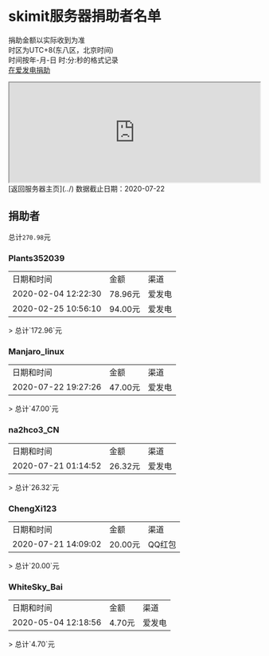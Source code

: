 # skimit服务器捐助者名单
捐助金额以实际收到为准  
时区为UTC+8(东八区，北京时间)  
时间按年-月-日 时:分:秒的格式记录  
[在爱发电捐助](https://afdian.net/@skimit)  
<iframe src="https://afdian.net/@skimit" width="100%" height="200px"></iframe>
[返回服务器主页](../)  
数据截止日期：2020-07-22

## 捐助者
总计`270.98`元
### Plants352039
<table>
    <tr>
        <td>日期和时间</td>
        <td>金额</td>
        <td>渠道</td>
    </tr>
    <tr>
        <td>2020-02-04 12:22:30</td>
        <td>78.96元</td>
        <td>爱发电</td>
    </tr>
    <tr>
        <td>2020-02-25 10:56:10</td>
        <td>94.00元</td>
        <td>爱发电</td>
    </tr>
</table>  
> 总计`172.96`元  

### Manjaro_linux
<table>
    <tr>
        <td>日期和时间</td>
        <td>金额</td>
        <td>渠道</td>
    </tr>
    <tr>
        <td>2020-07-22 19:27:26</td>
        <td>47.00元</td>
        <td>爱发电</td>
    </tr>
</table>  
> 总计`47.00`元  

### na2hco3_CN
<table>
    <tr>
        <td>日期和时间</td>
        <td>金额</td>
        <td>渠道</td>
    </tr>
    <tr>
        <td>2020-07-21 01:14:52</td>
        <td>26.32元</td>
        <td>爱发电</td>
    </tr>
</table>  
> 总计`26.32`元  

### ChengXi123
<table>
    <tr>
        <td>日期和时间</td>
        <td>金额</td>
        <td>渠道</td>
    </tr>
    <tr>
        <td> 2020-07-21 14:09:02</td>
        <td>20.00元</td>
        <td>QQ红包</td>
    </tr>
</table>  
> 总计`20.00`元  

###  WhiteSky_Bai
<table>
    <tr>
        <td>日期和时间</td>
        <td>金额</td>
        <td>渠道</td>
    </tr>
    <tr>
        <td>2020-05-04 12:18:56</td>
        <td>4.70元</td>
        <td>爱发电</td>
    </tr>
</table>  
> 总计`4.70`元  
